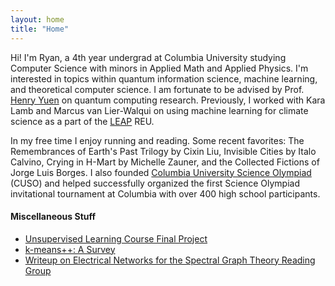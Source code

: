 ```yaml
---
layout: home
title: "Home"
---
```


Hi! I'm Ryan, a 4th year undergrad at Columbia University studying Computer Science with minors in Applied Math and Applied Physics. I'm interested in topics within quantum information science, machine learning, and theoretical computer science. I am fortunate to be advised by Prof. [Henry Yuen](https://henryyuen.net/) on quantum computing research. Previously, I worked with Kara Lamb and Marcus van Lier-Walqui on using machine learning for climate science as a part of the [LEAP](https://leap.columbia.edu/) REU.

In my free time I enjoy running and reading. Some recent favorites: The Remembrances of Earth's Past Trilogy by Cixin Liu, Invisible Cities by Italo Calvino, Crying in H-Mart by Michelle Zauner, and the Collected Fictions of Jorge Luis Borges. I also founded [Columbia University Science Olympiad](https://www.columbiascioly.com/) (CUSO) and helped successfully organized the first Science Olympiad invitational tournament at Columbia with over 400 high school participants.

#### Miscellaneous Stuff
* [Unsupervised Learning Course Final Project](assets/Unsupervised_Learning_Final_Report.pdf)
* [k-means++: A Survey](assets/k_means++_A_Survey.pdf)
* [Writeup on Electrical Networks for the Spectral Graph Theory Reading Group](assets/Electrical%20Networks%20and%20Graphs.pdf)
